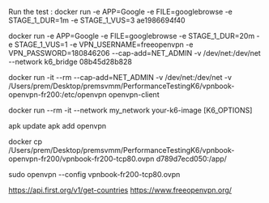 Run the test :  docker run -e APP=Google -e FILE=googlebrowse -e STAGE_1_DUR=1m -e STAGE_1_VUS=3 ae1986694f40






docker run -e APP=Google -e FILE=googlebrowse -e STAGE_1_DUR=20m -e STAGE_1_VUS=1 -e VPN_USERNAME=freeopenvpn -e VPN_PASSWORD=180846206 --cap-add=NET_ADMIN -v /dev/net:/dev/net --network k6_bridge 08b45d28b828



docker run -it --rm --cap-add=NET_ADMIN -v /dev/net:/dev/net -v /Users/prem/Desktop/premsvmm/PerformanceTestingK6/vpnbook-openvpn-fr200:/etc/openvpn openvpn-client



docker run --rm -it --network my_network your-k6-image [K6_OPTIONS]


apk update
apk add openvpn


docker cp /Users/prem/Desktop/premsvmm/PerformanceTestingK6/vpnbook-openvpn-fr200/vpnbook-fr200-tcp80.ovpn d789d7ecd050:/app/


sudo openvpn --config vpnbook-fr200-tcp80.ovpn


https://api.first.org/v1/get-countries
https://www.freeopenvpn.org/

